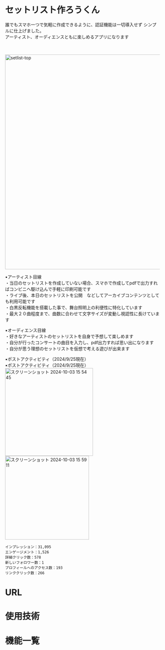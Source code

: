 # セットリスト作ろうくん

誰でもスマホ一つで気軽に作成できるように、認証機能は一切導入せず
シンプルに仕上げました。<br >
アーティスト、オーディエンスともに楽しめるアプリになります
<br >
<br >
<br >


<img width="700" alt="setlist-top" src="https://github.com/user-attachments/assets/400eb5ac-ed2c-4df8-9989-446ad0eed349">


▪️アーティスト目線<br >
・当日のセットリストを作成していない場合、スマホで作成してpdfで出力すればコンビニへ駆け込んで手軽に印刷可能です<br >
・ライブ後、本日のセットリストを公開　などしてアーカイブコンテンツとしても利用可能です<br >
・白黒反転機能を搭載した事で、舞台照明上の利便性に特化しています<br >
・最大２０曲程度まで、曲数に合わせて文字サイズが変動し視認性に長けています<br >

▪️オーディエンス目線<br >
・好きなアーティストのセットリストを自身で予想して楽しめます<br >
・自分が行ったコンサートの曲目を入力し、pdf出力すれば思い出になります<br >
・自分が思う理想のセットリストを仮想で考える遊びが出来ます<br >

▪️ポストアクティビティ（2024/9/25現在）<br >
▪️ポストアクティビティ（2024/9/25現在）<br>
<img width="286" alt="スクリーンショット 2024-10-03 15 54 45" src="https://github.com/user-attachments/assets/246e6aa3-91aa-4839-92dd-314b71c15005" style="vertical-align: top; margin-right: 10px;">
<img width="273" alt="スクリーンショット 2024-10-03 15 59 11" src="https://github.com/user-attachments/assets/cda717eb-d27b-4a9f-90d7-0fbd80b9fca0">





    インプレッション：31,095
    エンゲージメント：1,526
    詳細クリック数：578
    新しいフォロワー数：1
    プロフィールへのアクセス数：193
    リンククリック数：266




# URL


# 使用技術

# 機能一覧
